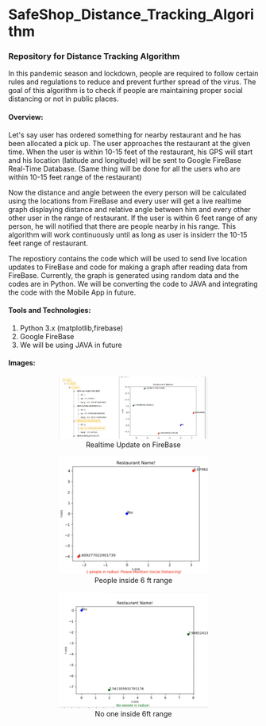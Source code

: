 # SafeShop_Distance_Tracking_Algorithm
### Repository for Distance Tracking Algorithm 

In this pandemic season and lockdown, people are required to follow certain rules and regulations to reduce and prevent further spread of the virus. The goal of this algorithm is to check if people are maintaining proper social distancing or not in public places.

#### Overview:

Let's say user has ordered something for nearby restaurant and he has been allocated a pick up. The user approaches the restaurant at the given time. When the user is within 10-15 feet of the restaurant, his GPS will start and his location (latitude and longitude) will be sent to Google FireBase Real-Time Database. 
(Same thing will be done for all the users who are within 10-15 feet range of the restaurant)

Now the distance and angle between the every person will be calculated using the locations from FireBase and every user will get a live realtime graph displaying distance and relative angle between him and every other other user in the range of restaurant.
If the user is within 6 feet range of any person, he will notified that there are people nearby in his range.
This algorithm will work continuously until as long as user is insiderr the 10-15 feet range of restaurant.

The repostiory contains the code which will be used to send live location updates to FireBase and code for making a graph after reading data from FireBase.
Currently, the graph is generated using random data and the codes are in Python.
We will be converting the code to JAVA and integrating the code with the Mobile App in future.

#### Tools and Technologies:
1. Python 3.x (matplotlib,firebase)
2. Google FireBase
3. We will be using JAVA in future

#### Images:

<p align="center">
  <img width="300" heigth="300" src="Images_for_readme/img1.PNG">
  <br>
  Realtime Update on FireBase
</p>
  
<p align="center">
  <img width="300" heigth="300" src="Images_for_readme/img2.PNG">
  <br>
  People inside 6 ft range
</p>
  
<p align="center">
  <img width="300" heigth="300" src="Images_for_readme/img3.PNG">
  <br>
  No one inside 6ft range
</p>
